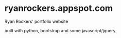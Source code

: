 # ryanrockers.appspot.com
Ryan Rockers' portfolio website

built with python, bootstrap and some javascript/jquery.
